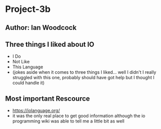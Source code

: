 # Project-3b
## Author: Ian Woodcock
## Three things I liked about IO
- I Do
- Not Like
- This Language
- (jokes aside when it comes to three things I liked... well I didn't I really struggled with this one, probably should have got help but I thought I could handle it)

## Most important Rescource
- https://iolanguage.org/
- it was the only real place to get good information although the io programming wiki was able to tell me a little bit as well
  
  
